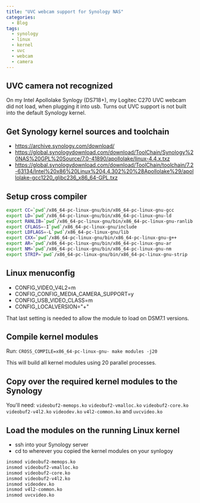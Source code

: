 ```yaml
---
title: "UVC webcam support for Synology NAS"
categories:
  - Blog
tags:
  - synology
  - linux
  - kernel
  - uvc
  - webcam
  - camera
---
```


## UVC camera not recognized

On my Intel Apollolake Synlogy (DS718+), my Logitec C270 UVC webcam did not load, when plugging it into usb.
Turns out UVC support is not built into the default Synology kernel.

## Get Synology kernel sources and toolchain
- https://archive.synology.com/download/
- https://global.synologydownload.com/download/ToolChain/Synology%20NAS%20GPL%20Source/7.0-41890/apollolake/linux-4.4.x.txz
- https://global.synologydownload.com/download/ToolChain/toolchain/7.2-63134/Intel%20x86%20Linux%204.4.302%20%28Apollolake%29/apollolake-gcc1220_glibc236_x86_64-GPL.txz

## Setup cross compiler
```bash
export CC=`pwd`/x86_64-pc-linux-gnu/bin/x86_64-pc-linux-gnu-gcc
export LD=`pwd`/x86_64-pc-linux-gnu/bin/x86_64-pc-linux-gnu-ld
export RANLIB=`pwd`/x86_64-pc-linux-gnu/bin/x86_64-pc-linux-gnu-ranlib
export CFLAGS=-I`pwd`/x86_64-pc-linux-gnu/include
export LDFLAGS=-L`pwd`/x86_64-pc-linux-gnu/lib
export CXX=`pwd`/x86_64-pc-linux-gnu/bin/x86_64-pc-linux-gnu-g++
export AR=`pwd`/x86_64-pc-linux-gnu/bin/x86_64-pc-linux-gnu-ar
export NM=`pwd`/x86_64-pc-linux-gnu/bin/x86_64-pc-linux-gnu-nm
export STRIP=`pwd`/x86_64-pc-linux-gnu/bin/x86_64-pc-linux-gnu-strip
```

## Linux menuconfig

- CONFIG_VIDEO_V4L2=m
- CONFIG_CONFIG_MEDIA_CAMERA_SUPPORT=y
- CONFIG_USB_VIDEO_CLASS=m
- CONFIG_LOCALVERSION="+"

That last setting is needed to allow the module to load on DSM7.1 versions.

## Compile kernel modules

Run:
`CROSS_COMPILE=x86_64-pc-linux-gnu- make modules -j20`

This will build all kernel modules using 20 parallel processes.

## Copy over the required kernel modules to the Synology

You'll need:
`videobuf2-memops.ko` `videobuf2-vmalloc.ko` `videobuf2-core.ko` `videobuf2-v4l2.ko` `videodev.ko` `v4l2-common.ko` and `uvcvideo.ko`

## Load the modules on the running Linux kernel

- ssh into your Synology server
- cd to wherever you copied the kernel modules on your synlogoy

```bash
insmod videobuf2-memops.ko
insmod videobuf2-vmalloc.ko
insmod videobuf2-core.ko
insmod videobuf2-v4l2.ko
insmod videodev.ko
insmod v4l2-common.ko
insmod uvcvideo.ko
```
